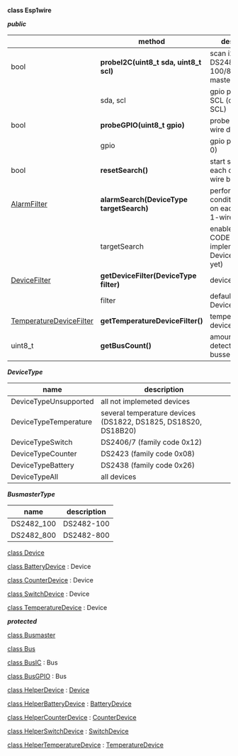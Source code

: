 **class Esp1wire**

***public***

| | method | description |
| --- | --- | --- |
| bool | **probeI2C(uint8_t sda, uint8_t scl)** | scan i2c bus for DS2482-100/800 bus master chips |
| | sda, scl | gpio pin for SDA, SCL (default SDA, SCL) |
| bool | **probeGPIO(uint8_t gpio)** | probe gpio for 1-wire devices |
| | gpio | gpio pin (default 0) |
| bool | **resetSearch()** | start scanning each detected 1-wire bus |
| [AlarmFilter](./AlarmFilter.md) | **alarmSearch(DeviceType targetSearch)** | perform a conditional search on each detected 1-wire bus |
| | targetSearch | enable FAMILY CODE filter (just implemented for DeviceTypeSwitch yet) |
| [DeviceFilter](./DeviceFilter.md) | **getDeviceFilter(DeviceType filter)** | device list iterator |
| | filter | default DeviceTypeAll |
| [TemperatureDeviceFilter](./TemperatureDeviceFilter.md) | **getTemperatureDeviceFilter()** | temperature device list iterator |
| uint8_t | **getBusCount()** | amount of detected 1-wire busses |

***DeviceType***

| name | description |
| --- | --- |
| DeviceTypeUnsupported | all not implemeted devices |
| DeviceTypeTemperature | several temperature devices (DS1822, DS1825, DS18S20, DS18B20) |
| DeviceTypeSwitch | DS2406/7 (family code 0x12) |
| DeviceTypeCounter | DS2423 (family code 0x08) |
| DeviceTypeBattery | DS2438 (family code 0x26) |
| DeviceTypeAll | all devices |

***BusmasterType***

| name | description |
| --- | --- |
| DS2482_100 | DS2482-100 |
| DS2482_800 | DS2482-800 |

[class Device](./Device.md)

[class BatteryDevice](./BatteryDevice.md) : Device

[class CounterDevice](./CounterDevice.md) : Device

[class SwitchDevice](./SwitchDevice.md) : Device

[class TemperatureDevice](./TemperatureDevice.md) : Device

***protected***

[class Busmaster](./Busmaster.md)

[class Bus](./Bus.md)

[class BusIC](./BusIC.md) : Bus

[class BusGPIO](./BusGPIO.md) : Bus

[class HelperDevice](./HelperDevice.md) : [Device](./Device.md)

[class HelperBatteryDevice](./HelperBatteryDevice.md) : [BatteryDevice](./BatteryDevice.md)

[class HelperCounterDevice](./HelperCounterDevice.md) : [CounterDevice](./CounterDevice.md)

[class HelperSwitchDevice](./HelperSwitchDevice.md) : [SwitchDevice](./SwitchDevice.md)

[class HelperTemperatureDevice](./HelperTemperatureDevice.md) : [TemperatureDevice](./TemperatureDevice.md)
